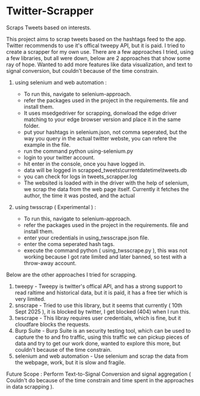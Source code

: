 # Twitter-Scrapper
Scraps Tweets based on interests.


This project aims to scrap tweets based on the hashtags feed to the app. Twitter recommends to use it's offical tweepy API, but it is paid. I tried to create a scrapper for my own use. 
There are a few approaches I tried, using a few libraries, but all were down, below are 2 approaches that show some ray of hope. Wanted to add more features like data visualization, and text to signal conversion, but couldn't because of the time constrain. 


1. using selenium and web automation :
    - To run this, navigate to selenium-approach.
    - refer the packages used in the project in the requirements. file and install them.
    - It uses msedgedriver for scrapping, donwload the edge driver matching to your edge browser version and place it in the same folder.
    - put your hashtags in  selenium.json, not comma seperated, but the way you query in the actual twitter webste, you can refere the example in the file.
    - run the command python using-selenium.py
    - login to your twitter account.
    - hit enter in the console, once you have logged in.
    - data will be logged in scrapped_tweets\currentdatetime\tweets.db 
    - you can check for logs in tweets_scrapper.log
    - The websited is loaded with in the driver with the help of selenium, we scrap the data from the web page itself. Currently it fetches the author, the time it was posted, 		and the actual

2. using twsscrap ( Experimental ) :
    - To run this, navigate to selenium-approach.
    - refer the packages used in the project in the requirements. file and install them.
	- enter your credentials in using_twsscrape.json file.
	- enter the coma seperated hash tags.
	- execute the command python ( using_twsscrape.py ), this was not working because I got rate limited and later banned, so test with a throw-away account.
	
	
Below are the other approaches I tried for scrapping.

1. tweepy -
	Tweepy is twitter's offical API, and has a strong support to read raltime and historical data, but it is paid, it has a free tier which is very limited.
2. snscrape -
	Tried to use this library, but it seems that currently ( 10th Sept 2025 ), it is blocked by twitter, I get blocked (404) when I run this.
3. twscrape -
	This libray requires user credentials, which is fine, but it cloudfare blocks the requests.
4. Burp Suite -
	Burp Suite is an security testing tool, which can be used to capture the to and fro traffic, using this traffic we can pickup pieces of data and try to get our work done, wanted to explore this more, but couldn't because of the time constrain.
5. selenium and web automation -
	Use selenium and scrap the data from the webpage, work, but it is slow and fragile.
	
Future Scope :
Perform Text-to-Signal Conversion and signal aggregation ( Couldn't do because of the time constrain and time spent in the approaches in data scrapping ).
